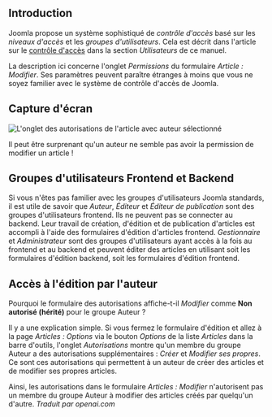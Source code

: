 <!-- Filename: J6.x:Access_Control / Display title: Article : Modifier - Autorisations  -->

## Introduction

Joomla propose un système sophistiqué de *contrôle d'accès* basé sur les *niveaux d'accès* et les *groupes d'utilisateurs*. Cela est décrit dans l'article sur le [contrôle d'accès](jdocmanal?article=user/users/access-control) dans la section *Utilisateurs* de ce manuel.

La description ici concerne l'onglet *Permissions* du formulaire *Article : Modifier*. Ses paramètres peuvent paraître étranges à moins que vous ne soyez familier avec le système de contrôle d'accès de Joomla.

## Capture d'écran

![L'onglet des autorisations de l'article avec auteur sélectionné](../../../en/images/articles/articles-edit-permissions-tab.png)

Il peut être surprenant qu'un auteur ne semble pas avoir la permission de modifier un article !

## Groupes d'utilisateurs Frontend et Backend

Si vous n'êtes pas familier avec les groupes d'utilisateurs Joomla standards, il est utile de savoir que *Auteur*, *Éditeur* et *Éditeur de publication* sont des groupes d'utilisateurs frontend. Ils ne peuvent pas se connecter au backend. Leur travail de création, d'édition et de publication d'articles est accompli à l'aide des formulaires d'édition d'articles frontend. *Gestionnaire* et *Administrateur* sont des groupes d'utilisateurs ayant accès à la fois au frontend et au backend et peuvent éditer des articles en utilisant soit les formulaires d'édition backend, soit les formulaires d'édition frontend.

## Accès à l'édition par l'auteur

Pourquoi le formulaire des autorisations affiche-t-il *Modifier* comme **Non autorisé (hérité)**
pour le groupe Auteur ?

Il y a une explication simple. Si vous fermez le formulaire d'édition et allez à la
page *Articles : Options* via le bouton *Options* de la liste *Articles* dans la barre d'outils,
l'onglet *Autorisations* montre qu'un membre du groupe Auteur a des
autorisations supplémentaires : *Créer* et *Modifier ses propres*. Ce sont ces autorisations qui
permettent à un auteur de créer des articles et de modifier ses propres articles.

Ainsi, les autorisations dans le formulaire *Articles : Modifier* n'autorisent pas un membre du
groupe Auteur à modifier des articles créés par quelqu'un d'autre.
*Traduit par openai.com*

